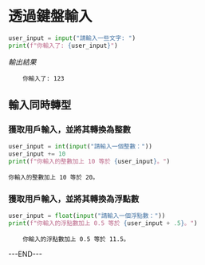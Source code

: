 # 透過鍵盤輸入


```python
user_input = input("請輸入一些文字: ")
print(f"你輸入了: {user_input}")
```
*輸出結果*
```
    你輸入了: 123
```

## 輸入同時轉型

### 獲取用戶輸入，並將其轉換為整數
```python
user_input = int(input("請輸入一個整數："))
user_input += 10
print(f"你輸入的整數加上 10 等於 {user_input}。")
```
```
你輸入的整數加上 10 等於 20。
```

### 獲取用戶輸入，並將其轉換為浮點數
```python
user_input = float(input("請輸入一個浮點數："))
print(f"你輸入的浮點數加上 0.5 等於 {user_input + .5}。")
```
```
    你輸入的浮點數加上 0.5 等於 11.5。
```

---END---

